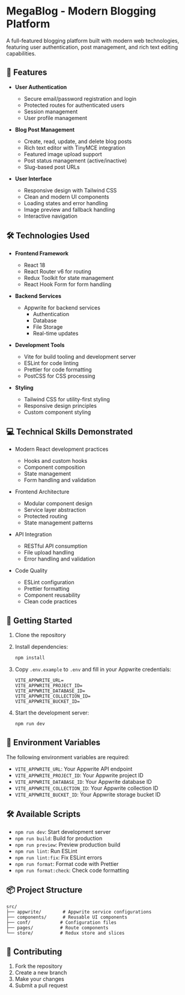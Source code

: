# MegaBlog - Modern Blogging Platform

A full-featured blogging platform built with modern web technologies, featuring user authentication, post management, and rich text editing capabilities.

## 🚀 Features

- **User Authentication**
  - Secure email/password registration and login
  - Protected routes for authenticated users
  - Session management
  - User profile management

- **Blog Post Management**
  - Create, read, update, and delete blog posts
  - Rich text editor with TinyMCE integration
  - Featured image upload support
  - Post status management (active/inactive)
  - Slug-based post URLs

- **User Interface**
  - Responsive design with Tailwind CSS
  - Clean and modern UI components
  - Loading states and error handling
  - Image preview and fallback handling
  - Interactive navigation

## 🛠️ Technologies Used

- **Frontend Framework**
  - React 18
  - React Router v6 for routing
  - Redux Toolkit for state management
  - React Hook Form for form handling

- **Backend Services**
  - Appwrite for backend services
    - Authentication
    - Database
    - File Storage
    - Real-time updates

- **Development Tools**
  - Vite for build tooling and development server
  - ESLint for code linting
  - Prettier for code formatting
  - PostCSS for CSS processing

- **Styling**
  - Tailwind CSS for utility-first styling
  - Responsive design principles
  - Custom component styling

## 💻 Technical Skills Demonstrated

- Modern React development practices
  - Hooks and custom hooks
  - Component composition
  - State management
  - Form handling and validation

- Frontend Architecture
  - Modular component design
  - Service layer abstraction
  - Protected routing
  - State management patterns

- API Integration
  - RESTful API consumption
  - File upload handling
  - Error handling and validation

- Code Quality
  - ESLint configuration
  - Prettier formatting
  - Component reusability
  - Clean code practices

## 🚦 Getting Started

1. Clone the repository
2. Install dependencies:
   ```bash
   npm install
   ```

3. Copy `.env.example` to `.env` and fill in your Appwrite credentials:
   ```env
   VITE_APPWRITE_URL=
   VITE_APPWRITE_PROJECT_ID=
   VITE_APPWRITE_DATABASE_ID=
   VITE_APPWRITE_COLLECTION_ID=
   VITE_APPWRITE_BUCKET_ID=
   ```

4. Start the development server:
   ```bash
   npm run dev
   ```

## 📝 Environment Variables

The following environment variables are required:

- `VITE_APPWRITE_URL`: Your Appwrite API endpoint
- `VITE_APPWRITE_PROJECT_ID`: Your Appwrite project ID
- `VITE_APPWRITE_DATABASE_ID`: Your Appwrite database ID
- `VITE_APPWRITE_COLLECTION_ID`: Your Appwrite collection ID
- `VITE_APPWRITE_BUCKET_ID`: Your Appwrite storage bucket ID

## 🛠️ Available Scripts

- `npm run dev`: Start development server
- `npm run build`: Build for production
- `npm run preview`: Preview production build
- `npm run lint`: Run ESLint
- `npm run lint:fix`: Fix ESLint errors
- `npm run format`: Format code with Prettier
- `npm run format:check`: Check code formatting

## 📦 Project Structure

```
src/
├── appwrite/        # Appwrite service configurations
├── components/      # Reusable UI components
├── conf/           # Configuration files
├── pages/          # Route components
└── store/          # Redux store and slices
```

## 🤝 Contributing

1. Fork the repository
2. Create a new branch
3. Make your changes
4. Submit a pull request
